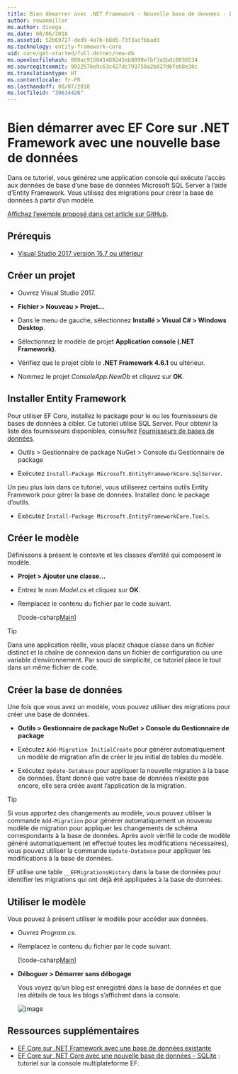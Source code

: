 ```yaml
---
title: Bien démarrer avec .NET Framework - Nouvelle base de données - EF Core
author: rowanmiller
ms.author: divega
ms.date: 08/06/2018
ms.assetid: 52b69727-ded9-4a7b-b8d5-73f3acfbbad3
ms.technology: entity-framework-core
uid: core/get-started/full-dotnet/new-db
ms.openlocfilehash: 088ac915041489242eb8090e7bf3a2bdc8036534
ms.sourcegitcommit: 902257be9c63c427dc793750a2b827d6feb8e38c
ms.translationtype: HT
ms.contentlocale: fr-FR
ms.lasthandoff: 08/07/2018
ms.locfileid: "39614426"
---
```

# <a name="getting-started-with-ef-core-on-net-framework-with-a-new-database"></a>Bien démarrer avec EF Core sur .NET Framework avec une nouvelle base de données

Dans ce tutoriel, vous générez une application console qui exécute l’accès aux données de base d’une base de données Microsoft SQL Server à l’aide d’Entity Framework. Vous utilisez des migrations pour créer la base de données à partir d’un modèle.

[Affichez l’exemple proposé dans cet article sur GitHub](https://github.com/aspnet/EntityFramework.Docs/tree/master/samples/core/GetStarted/FullNet/ConsoleApp.NewDb).

## <a name="prerequisites"></a>Prérequis

* [Visual Studio 2017 version 15.7 ou ultérieur](https://www.visualstudio.com/downloads/)

## <a name="create-a-new-project"></a>Créer un projet

* Ouvrez Visual Studio 2017.

* **Fichier > Nouveau > Projet...**

* Dans le menu de gauche, sélectionnez **Installé > Visual C# > Windows Desktop**.

* Sélectionnez le modèle de projet **Application console (.NET Framework)**.

* Vérifiez que le projet cible le **.NET Framework 4.6.1** ou ultérieur.

* Nommez le projet *ConsoleApp.NewDb* et cliquez sur **OK**.

## <a name="install-entity-framework"></a>Installer Entity Framework

Pour utiliser EF Core, installez le package pour le ou les fournisseurs de bases de données à cibler. Ce tutoriel utilise SQL Server. Pour obtenir la liste des fournisseurs disponibles, consultez [Fournisseurs de bases de données](../../providers/index.md).

* Outils > Gestionnaire de package NuGet > Console du Gestionnaire de package

* Exécutez `Install-Package Microsoft.EntityFrameworkCore.SqlServer`.

Un peu plus loin dans ce tutoriel, vous utiliserez certains outils Entity Framework pour gérer la base de données. Installez donc le package d’outils.

* Exécutez `Install-Package Microsoft.EntityFrameworkCore.Tools`.

## <a name="create-the-model"></a>Créer le modèle

Définissons à présent le contexte et les classes d’entité qui composent le modèle.

* **Projet > Ajouter une classe...**

* Entrez le nom *Model.cs* et cliquez sur **OK**.

* Remplacez le contenu du fichier par le code suivant.

  [!code-csharp[Main](../../../../samples/core/GetStarted/FullNet/ConsoleApp.NewDb/Model.cs)] 

> [!TIP]  
> Dans une application réelle, vous placez chaque classe dans un fichier distinct et la chaîne de connexion dans un fichier de configuration ou une variable d’environnement. Par souci de simplicité, ce tutoriel place le tout dans un même fichier de code.

## <a name="create-the-database"></a>Créer la base de données

Une fois que vous avez un modèle, vous pouvez utiliser des migrations pour créer une base de données.

* **Outils > Gestionnaire de package NuGet > Console du Gestionnaire de package**

* Exécutez `Add-Migration InitialCreate` pour générer automatiquement un modèle de migration afin de créer le jeu initial de tables du modèle.

* Exécutez `Update-Database` pour appliquer la nouvelle migration à la base de données. Étant donné que votre base de données n’existe pas encore, elle sera créée avant l’application de la migration.

> [!TIP]  
> Si vous apportez des changements au modèle, vous pouvez utiliser la commande `Add-Migration` pour générer automatiquement un nouveau modèle de migration pour appliquer les changements de schéma correspondants à la base de données. Après avoir vérifié le code de modèle généré automatiquement (et effectué toutes les modifications nécessaires), vous pouvez utiliser la commande `Update-Database` pour appliquer les modifications à la base de données.
>
> EF utilise une table `__EFMigrationsHistory` dans la base de données pour identifier les migrations qui ont déjà été appliquées à la base de données.

## <a name="use-the-model"></a>Utiliser le modèle

Vous pouvez à présent utiliser le modèle pour accéder aux données.

* Ouvrez *Program.cs*.

* Remplacez le contenu du fichier par le code suivant.

  [!code-csharp[Main](../../../../samples/core/GetStarted/FullNet/ConsoleApp.NewDb/Program.cs)]

* **Déboguer > Démarrer sans débogage**

  Vous voyez qu’un blog est enregistré dans la base de données et que les détails de tous les blogs s’affichent dans la console.

  ![image](_static/output-new-db.png)

## <a name="additional-resources"></a>Ressources supplémentaires

* [EF Core sur .NET Framework avec une base de données existante](xref:core/get-started/full-dotnet/existing-db)
* [EF Core sur .NET Core avec une nouvelle base de données - SQLite](xref:core/get-started/netcore/new-db-sqlite) : tutoriel sur la console multiplateforme EF.
